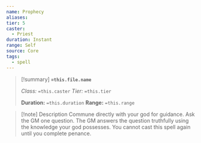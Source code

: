 ```yaml
---
name: Prophecy
aliases: 
tier: 5
caster:
  - Priest
duration: Instant
range: Self
source: Core
tags:
  - spell
---
```


> [!summary] **`=this.file.name`**
> 
> *Class:* `=this.caster`
> *Tier:* `=this.tier`
> 
> **Duration:** `=this.duration`
> **Range:** `=this.range`

>[!note] Description
> Commune directly with your god for guidance. Ask the GM one question. The GM answers the question truthfully using the knowledge your god possesses. You cannot cast this spell again until you complete penance.
